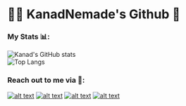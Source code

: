 # 🐱‍💻 KanadNemade's Github 🤖  
### My Stats 📊:  
![Kanad's GitHub stats](https://github-readme-stats.vercel.app/api?username=Arduino3128&show_icons=true&theme=merko)  
![Top Langs](https://github-readme-stats.vercel.app/api/top-langs/?username=Arduino3128&hide=&layout=compact&theme=merko)  

### Reach out to me via 👋:  
[![alt text][1.1]][1]
[![alt text][2.1]][2]
[![alt text][3.1]][3]
[![alt text][4.1]][4]

[1.1]: https://img.icons8.com/ios-glyphs/30/000000/linkedin.png
[2.1]: https://img.icons8.com/ios-glyphs/30/000000/github.png
[3.1]: https://img.icons8.com/ios/30/000000/gmail-new.png
[4.1]: https://img.icons8.com/windows/30/000000/domain.png

[1]: https://www.linkedin.com/in/kanadnemade  
[2]: https://github.com/Arduino3128  
[3]: mailto:kanadnemade88@gmail.com  
[4]: https://arduino3128.github.io       
